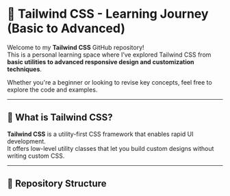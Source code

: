 # 🌟 Tailwind CSS - Learning Journey (Basic to Advanced)

Welcome to my **Tailwind CSS** GitHub repository!  
This is a personal learning space where I’ve explored Tailwind CSS from **basic utilities to advanced responsive design and customization techniques**.  

Whether you're a beginner or looking to revise key concepts, feel free to explore the code and examples.

---

## 📘 What is Tailwind CSS?

**Tailwind CSS** is a utility-first CSS framework that enables rapid UI development.  
It offers low-level utility classes that let you build custom designs without writing custom CSS.

---

## 📂 Repository Structure

